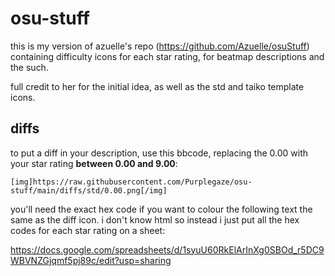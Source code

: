 # osu-stuff
this is my version of azuelle's repo (https://github.com/Azuelle/osuStuff) containing difficulty icons for each star rating, for beatmap descriptions and the such.

full credit to her for the initial idea, as well as the std and taiko template icons.

## diffs
to put a diff in your description, use this bbcode, replacing the 0.00 with your star rating **between 0.00 and 9.00**:

`[img]https://raw.githubusercontent.com/Purplegaze/osu-stuff/main/diffs/std/0.00.png[/img]`

you'll need the exact hex code if you want to colour the following text the same as the diff icon.
i don't know html so instead i just put all the hex codes for each star rating on a sheet:

https://docs.google.com/spreadsheets/d/1syuU60RkElArInXg0SBOd_r5DC9WBVNZGjqmf5pj89c/edit?usp=sharing
